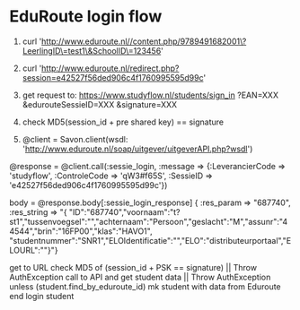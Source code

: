# EduRoute login flow

1. curl 'http://www.eduroute.nl//content.php/9789491682001\?LeerlingID\=test1\&SchoolID\=123456'
   <HTML><HEAD><TITLE>Eduroute</TITLE>
   <script language="JavaScript">top.location="http://www.eduroute.nl/redirect.php?session=e42527f56ded906c4f1760995595d99c";</script>
   </HEAD><BODY></BODY></HTML>

2. curl 'http://www.eduroute.nl/redirect.php?session=e42527f56ded906c4f1760995595d99c'
   <HTML><HEAD><TITLE>Eduroute</TITLE>
   <script language="JavaScript">top.location="https://www.studyflow.nl/students/sign_in?EAN=9789491682001&edurouteSessieID=e42527f56ded906c4f1760995595d99c&signature=3b948648dd8e21557bd0c7624f1bfab0";</script>
   </HEAD><BODY></BODY></HTML>

3. get request to: https://www.studyflow.nl/students/sign_in
    ?EAN=XXX
    &edurouteSessieID=XXX
    &signature=XXX

4. check MD5(session_id + pre shared key) == signature

5. @client = Savon.client(wsdl: 'http://www.eduroute.nl/soap/uitgever/uitgeverAPI.php?wsdl')

@response = @client.call(:sessie_login, :message => {:LeverancierCode => 'studyflow', :ControleCode => 'qW3#f65S', :SessieID => 'e42527f56ded906c4f1760995595d99c'})

body = @response.body[:sessie_login_response]
   {
   :res_param => "687740",
   :res_string => "{
    \"ID\":\"687740\",\"voornaam\":\"t?st1\",\"tussenvoegsel\":\"\",\"achternaam\":\"Persoon\",\"geslacht\":\"M\",\"assunr\":\"44544\",\"brin\":\"16FP00\",\"klas\":\"HAVO1\",
    \"studentnummer\":\"SNR1\",\"ELOIdentificatie\":\"\",\"ELO\":\"distributeurportaal\",\"ELOURL\":\"\"}"}


get to URL
    check MD5 of (session_id + PSK == signature) || Throw AuthException
    call to API and get student data || Throw AuthException
    unless (student.find_by_eduroute_id)
        mk student with data from Eduroute
    end
    login student

